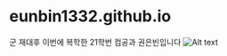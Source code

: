 # eunbin1332.github.io

군 재대후 이번에 복학한 21학번 컴공과 권은빈입니다
![Alt text](![image](https://github.com/user-attachments/assets/1e1cee75-6b75-4def-9d98-965b0946d18d)
)

